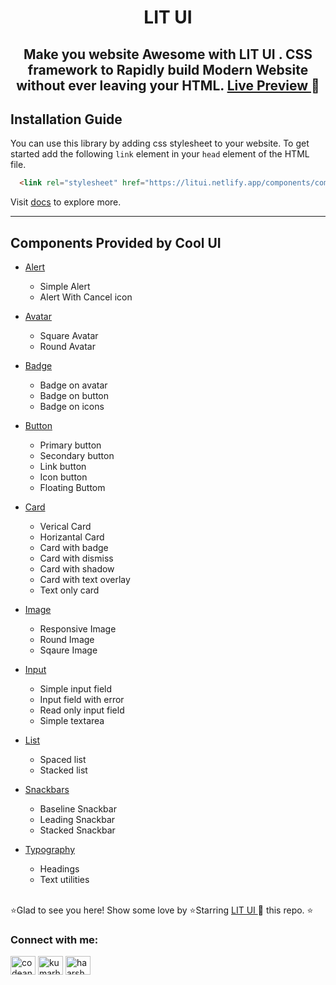 <h1 align="center" style="font-weight: bold"> LIT UI </h1>
<h2 align="center" > Make you website Awesome with LIT UI . CSS framework to Rapidly build Modern Website without ever leaving your HTML.  <a href="https://litui.netlify.app/"> Live Preview </a>  🚀 </h2>

## Installation Guide

You can use this library by adding css stylesheet to your website. To get started add the following `link` element in your `head` element of the HTML file.

```html
  <link rel="stylesheet" href="https://litui.netlify.app/components/components-style.css">
```

Visit [docs](https://litui.netlify.app/components/components.html) to explore more.

---


## Components Provided by Cool UI

- [Alert](https://litui.netlify.app/components/components.html#alerts)

  - Simple Alert
  - Alert With Cancel icon

- [Avatar](https://litui.netlify.app/components/components.html#avatars)

  - Square Avatar
  - Round Avatar

- [Badge](https://litui.netlify.app/components/components.html#badges)

  - Badge on avatar
  - Badge on button
  - Badge on icons

- [Button](https://litui.netlify.app/components/components.html#buttons)

  - Primary button
  - Secondary button
  - Link button
  - Icon button
  - Floating Buttom

- [Card](https://litui.netlify.app/components/components.html#cards)

  - Verical Card
  - Horizantal Card
  - Card with badge
  - Card with dismiss
  - Card with shadow
  - Card with text overlay
  - Text only card


- [Image](https://litui.netlify.app/components/components.html#images)

  - Responsive Image
  - Round Image
  - Sqaure Image

- [Input](https://litui.netlify.app/components/components.html#inputs)

  - Simple input field
  - Input field with error
  - Read only input field
  - Simple textarea

- [List](https://litui.netlify.app/components/components.html#lists)
  - Spaced list
  - Stacked list

- [Snackbars](https://litui.netlify.app/components/components.html#snackbars)
  - Baseline Snackbar
  - Leading Snackbar
  - Stacked Snackbar

- [Typography](https://litui.netlify.app/components/components.html#text-util)

  - Headings
  - Text utilities

</br>
⭐Glad to see you here! Show some love by ⭐Starring <a href="https://github.com/haarsh24/lit-ui/"> LIT UI </a>  🚀  this repo. ⭐
</br>
<h3 align="left">Connect with me:</h3>
<p align="left">
<a href="https://twitter.com/codeandchords" target="blank"><img align="center" src="https://raw.githubusercontent.com/rahuldkjain/github-profile-readme-generator/master/src/images/icons/Social/twitter.svg" alt="codeandchords" height="30" width="40" /></a>
<a href="https://linkedin.com/in/kumarharshn" target="blank"><img align="center" src="https://raw.githubusercontent.com/rahuldkjain/github-profile-readme-generator/master/src/images/icons/Social/linked-in-alt.svg" alt="kumarharshn" height="30" width="40" /></a>
<a href="https://instagram.com/haarshn" target="blank"><img align="center" src="https://raw.githubusercontent.com/rahuldkjain/github-profile-readme-generator/master/src/images/icons/Social/instagram.svg" alt="haarshn" height="30" width="40" /></a>
</p>
